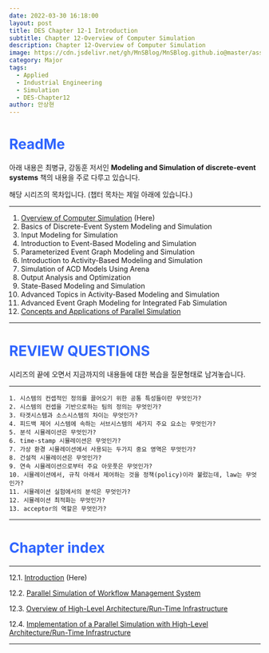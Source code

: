 ```yaml
---
date: 2022-03-30 16:18:00
layout: post
title: DES Chapter 12-1 Introduction 
subtitle: Chapter 12-Overview of Computer Simulation
description: Chapter 12-Overview of Computer Simulation
image: https://cdn.jsdelivr.net/gh/MnSBlog/MnSBlog.github.io@master/assets/img/blog-image.png
category: Major
tags:
  - Applied
  - Industrial Engineering
  - Simulation
  - DES-Chapter12
author: 안상현
---
```




# <span style="color:#2E64FE">ReadMe</span>

 아래 내용은 최병규, 강동훈 저서인 **Modeling and Simulation of discrete-event systems**  책의 내용을 주로 다루고 있습니다. 

 해당 시리즈의 목차입니다. (챕터 목차는 제일 아래에 있습니다.)

---

1. [Overview of Computer Simulation](https://mnsblog.github.io/MJ-SM-Chp1-1/) (Here)
2. Basics of Discrete-Event System Modeling and Simulation
3. Input Modeling for Simulation
4. Introduction to Event-Based Modeling and Simulation
5. Parameterized Event Graph Modeling and Simulation
6. Introduction to Activity-Based Modeling and Simulation
7. Simulation of ACD Models Using Arena
8. Output Analysis and Optimization
9. State-Based Modeling and Simulation
10. Advanced Topics in Activity-Based Modeling and Simulation
11. Advanced Event Graph Modeling for Integrated Fab Simulation
12. [Concepts and Applications of Parallel Simulation](https://mnsblog.github.io/MJ-SM-Chp12-1/)

---

# <span style="color:#2E64FE">REVIEW QUESTIONS</span>

 시리즈의 끝에 오면서 지금까지의 내용들에 대한 복습을 질문형태로 남겨놓습니다.

---

 	1. 시스템의 컨셉적인 정의를 끌어오기 위한 공통 특성들이란 무엇인가?
 	2. 시스템의 컨셉을 기반으로하는 팀의 정의는 무엇인가?
 	3. 타겟시스템과 소스시스템의 차이는 무엇인가?
 	4. 피드백 제어 시스템에 속하는 서브시스템의 세가지 주요 요소는 무엇인가?
 	5. 분석 시뮬레이션은 무엇인가?
 	6. time-stamp 시뮬레이션은 무엇인가?
 	7. 가상 환경 시뮬레이션에서 사용되는 두가지 중요 영역은 무엇인가?
 	8. 건설적 시뮬레이션은 무엇인가?
 	9. 연속 시뮬레이션으로부터 주요 아웃풋은 무엇인가?
 	10. 시뮬레이션에서, 규칙 아래서 제어하는 것을 정책(policy)이라 불렀는데, law는 무엇인가?
 	11. 시뮬레이션 실험에서의 분석은 무엇인가?
 	12. 시뮬레이션 최적화는 무엇인가?
 	13. acceptor의 역할은 무엇인가?

---



# <span style="color:#2E64FE">Chapter index</span>

---

12.1. [Introduction](https://mnsblog.github.io/MJ-SM-Chp12-1/) (Here)

12.2. [Parallel Simulation of Workflow Management System](https://mnsblog.github.io/MJ-SM-Chp12-2/)

12.3. [Overview of High-Level Architecture/Run-Time Infrastructure](https://mnsblog.github.io/MJ-SM-Chp12-3/)

12.4. [Implementation of a Parallel Simulation with High-Level Architecture/Run-Time Infrastructure](https://mnsblog.github.io/MJ-SM-Chp12-4/)

---

